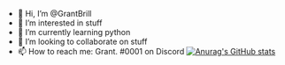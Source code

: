 - 👋 Hi, I’m @GrantBrill
- 👀 I’m interested in stuff
- 🌱 I’m currently learning python
- 💞️ I’m looking to collaborate on stuff
- 📫 How to reach me: Grant. #0001 on Discord
[![Anurag's GitHub stats](https://github-readme-stats.vercel.app/api?username=grantbrill)](https://github.com/anuraghazra/github-readme-stats)

<!---
GrantBrill/GrantBrill is a ✨ special ✨ repository because its `README.md` (this file) appears on your GitHub profile.
You can click the Preview link to take a look at your changes.
--->
